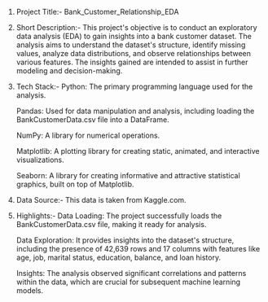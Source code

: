 1.	Project Title:-
    Bank_Customer_Relationship_EDA

2.	Short Description:-
    This project's objective is to conduct an exploratory data analysis (EDA) to gain insights into a bank customer dataset. The analysis aims to understand the dataset's structure, identify missing values, analyze data distributions, and observe relationships between various features. The insights gained are intended to assist in further modeling and decision-making.

3.	Tech Stack:-
    Python: The primary programming language used for the analysis.

    Pandas: Used for data manipulation and analysis, including loading the BankCustomerData.csv file into a DataFrame.

    NumPy: A library for numerical operations.

    Matplotlib: A plotting library for creating static, animated, and interactive visualizations.

    Seaborn: A library for creating informative and attractive statistical graphics, built on top of Matplotlib.

4.	Data Source:-
    This data is taken from Kaggle.com.

5.	Highlights:-
    Data Loading: The project successfully loads the BankCustomerData.csv file, making it ready for analysis.

    Data Exploration: It provides insights into the dataset's structure, including the presence of 42,639 rows and 17 columns with features like age, job, marital status,        education, balance, and loan history.

    Insights: The analysis observed significant correlations and patterns within the data, which are crucial for subsequent machine learning models.
  	

